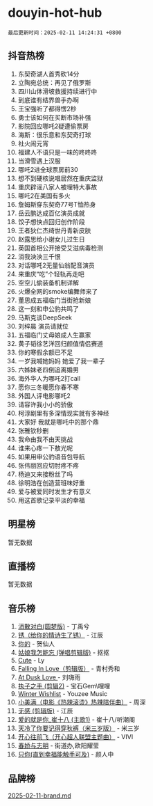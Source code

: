 # douyin-hot-hub

`最后更新时间：2025-02-11 14:24:31 +0800`

## 抖音热榜

1. 东契奇湖人首秀砍14分
1. 立陶宛总统：再见了俄罗斯
1. 四川山体滑坡救援持续进行中
1. 到底谁有结界兽手办啊
1. 王宝强听了都得愣2秒
1. 勇士该如何在买断市场补强
1. 影院回应哪吒2疑遭偷票房
1. 海斯：很乐意和东契奇打球
1. 社火闹元宵
1. 福建人不语只是一味的咚咚咚
1. 当滑雪遇上汉服
1. 哪吒2进全球票房前30
1. 想不到硬核说唱居然在重庆监狱
1. 重庆辟谣八家人被埋特大事故
1. 哪吒2在美国有多火
1. 詹姆斯穿东契奇77号T恤热身
1. 岳云鹏达成百亿演员成就
1. 饺子想快点回归创作阶段
1. 王者狄仁杰绮世丹青新皮肤
1. 赵露思给小谢女儿过生日
1. 英国首相公开接受艾滋病毒检测
1. 消我泱泱三千恨
1. 对话哪吒2无量仙翁配音演员
1. 来重庆“吃”个轻轨再走吧
1. 空空儿偷装备机制详解
1. 火爆全网的smoke编舞师来了
1. 董思成五福临门当街抢新娘
1. 这一刻和申公豹共鸣了
1. 马斯克谈DeepSeek
1. 刘梓晨 演员请就位
1. 五福临门丈母娘成人生赢家
1. 黄子韬徐艺洋回归颜值情侣赛道
1. 你的寒假余额已不足
1. 一岁我喊她妈妈 她爱了我一辈子
1. 六姊妹老四倒追离婚男
1. 海外华人为哪吒2打call
1. 愿你三冬暖愿你春不寒
1. 外国人评电影哪吒2
1. 请容许我小小的骄傲
1. 柯淳剧里有多深情现实就有多神经
1. 大家好 我就是哪吒中的那个鼎
1. 张雅钦秒删
1. 我命由我不由天挑战
1. 谁来心疼一下敖光呢
1. 如果用申公豹语音包导航
1. 张伟丽回应切肘疼不疼
1. 杨迪又来接粉丝了吗
1. 徐明浩在创造营班味好重
1. 爱与被爱同时发生才有意义
1. 用这首歌记录平淡的幸福

## 明星榜

暂无数据

## 直播榜

暂无数据

## 音乐榜

1. [消散对白(圆梦版)](https://sf5-hl-cdn-tos.douyinstatic.com/obj/tos-cn-ve-2774/og4jB5I5IizzoZVAAAzWgBMAsMDWoArfwBOiFs) - 丁禹兮
1. [锈（给你的情诗生了锈）](https://sf5-hl-cdn-tos.douyinstatic.com/obj/tos-cn-ve-2774/o8a1PBtVqIYbPEGK6e5A4egedVMdm3fCIz6bbE) - 江辰
1. [你的](https://sf5-hl-cdn-tos.douyinstatic.com/obj/tos-cn-ve-2774/oYuIeKf42jB7sEV6B2upMdpYAgfrQWj0FeRegh) - 贺仙人
1. [姑娘我怎能忘 (弹唱剪辑版)](https://sf5-hl-cdn-tos.douyinstatic.com/obj/tos-cn-ve-2774/okamwrBGEMz6illuEofAsMV4yzF5tVWbBiA5AI) - 抠抠
1. [Cute](https://sf5-hl-cdn-tos.douyinstatic.com/obj/tos-cn-ve-2774/o4IbIzHWKAAB4wsS5qMBRiiAlEBGTpQRNfFvuo) - Ly
1. [Falling In Love（剪辑版）](https://sf5-hl-cdn-tos.douyinstatic.com/obj/tos-cn-ve-2774/o8ajpA8zzgBPahbBIO8AcKGBLJezFCRd1wfP9f) - 青村秀和
1. [ At Dusk  Love ](https://sf5-hl-cdn-tos.douyinstatic.com/obj/tos-cn-ve-2774/o8CrpCf5CaYgI4ZrtQgMQAFEfuGqNnRSDQAPBc) - 刘嗨雨
1. [执子之手 (剪辑2)](https://sf5-hl-cdn-tos.douyinstatic.com/obj/tos-cn-ve-2774/oUoZLQjCc31XzqsBnBQUNgeKtYPBcgbFDwtfcu) - 宝石Gem\哩哩
1. [Winter Wishlist](https://sf5-hl-cdn-tos.douyinstatic.com/obj/tos-cn-ve-2774/oIIgUOeamCFCVAzxN6MFRLIBlLGpUqQxeeHrLE) - Youzee Music
1. [小美满（电影《热辣滚烫》热辣陪伴曲）](https://sf5-hl-cdn-tos.douyinstatic.com/obj/tos-cn-ve-2774/o0GAn2lSgfZIDUgtevCGDQYnFg4CwnrBaxbTZL) - 周深
1. [无感 (剪辑版)](https://sf5-hl-cdn-tos.douyinstatic.com/obj/tos-cn-ve-2774/o0eIsUzJBDlQaQFC5OFlgbMEZC1TFYBftOBn6p) - 江辰
1. [爱的就是你_崔十八 (主歌1)](https://sf5-hl-cdn-tos.douyinstatic.com/obj/tos-cn-ve-2774/oI5BO5DhFZ6UTcNCnZaOCBLtZ7WIMQGfgnXf5E) - 崔十八/听潮阁
1. [天冷了你要记得穿秋裤（米三岁版）](https://sf5-hl-cdn-tos.douyinstatic.com/obj/tos-cn-ve-2774/oQlIwVIDWiZ6BQilAorS7MA0AgCkQDvcZAdm1) - 米三岁
1. [开心往前飞（开心超人联盟主题曲）](https://sf5-hl-cdn-tos.douyinstatic.com/obj/tos-cn-ve-2774/9d8fb7c82cf1421fb93a9fe925275e0a) - VIVI
1. [春娇与志明](https://sf6-cdn-tos.douyinstatic.com/obj/tos-cn-ve-2774/e530d8fceb7044b39707d7f9ff54add1) - 街道办,欧阳耀莹
1. [只你(直到幸福能触手可及)](https://sf5-hl-cdn-tos.douyinstatic.com/obj/tos-cn-ve-2774/o0lBkRDzFTeaVSUz3ZZSCBVtZ5DIMQGfgmEAuE) - 颜人中

## 品牌榜

[2025-02-11-brand.md](2025-02-11-brand.md)
